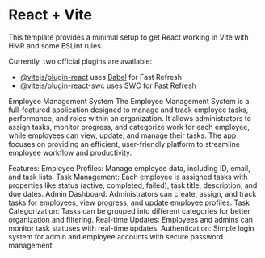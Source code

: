 # React + Vite

This template provides a minimal setup to get React working in Vite with HMR and some ESLint rules.

Currently, two official plugins are available:

- [@vitejs/plugin-react](https://github.com/vitejs/vite-plugin-react/blob/main/packages/plugin-react/README.md) uses [Babel](https://babeljs.io/) for Fast Refresh
- [@vitejs/plugin-react-swc](https://github.com/vitejs/vite-plugin-react-swc) uses [SWC](https://swc.rs/) for Fast Refresh

Employee Management System
The Employee Management System is a full-featured application designed to manage and track employee tasks, performance, and roles within an organization. It allows administrators to assign tasks, monitor progress, and categorize work for each employee, while employees can view, update, and manage their tasks. The app focuses on providing an efficient, user-friendly platform to streamline employee workflow and productivity.

Features:
Employee Profiles: Manage employee data, including ID, email, and task lists.
Task Management: Each employee is assigned tasks with properties like status (active, completed, failed), task title, description, and due dates.
Admin Dashboard: Administrators can create, assign, and track tasks for employees, view progress, and update employee profiles.
Task Categorization: Tasks can be grouped into different categories for better organization and filtering.
Real-time Updates: Employees and admins can monitor task statuses with real-time updates.
Authentication: Simple login system for admin and employee accounts with secure password management.
